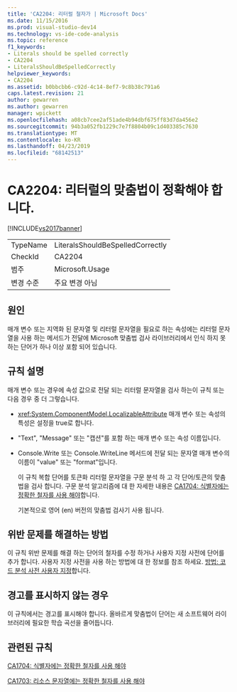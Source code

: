 ```yaml
---
title: 'CA2204: 리터럴 철자가 | Microsoft Docs'
ms.date: 11/15/2016
ms.prod: visual-studio-dev14
ms.technology: vs-ide-code-analysis
ms.topic: reference
f1_keywords:
- Literals should be spelled correctly
- CA2204
- LiteralsShouldBeSpelledCorrectly
helpviewer_keywords:
- CA2204
ms.assetid: b0bbcbb6-c92d-4c14-8ef7-9c8b38c791a6
caps.latest.revision: 21
author: gewarren
ms.author: gewarren
manager: wpickett
ms.openlocfilehash: a08cb7cee2af51ade4b94dbf675ff83d7da456e2
ms.sourcegitcommit: 94b3a052fb1229c7e7f8804b09c1d403385c7630
ms.translationtype: MT
ms.contentlocale: ko-KR
ms.lasthandoff: 04/23/2019
ms.locfileid: "68142513"
---
```

# <a name="ca2204-literals-should-be-spelled-correctly"></a>CA2204: 리터럴의 맞춤법이 정확해야 합니다.
[!INCLUDE[vs2017banner](../includes/vs2017banner.md)]

|||
|-|-|
|TypeName|LiteralsShouldBeSpelledCorrectly|
|CheckId|CA2204|
|범주|Microsoft.Usage|
|변경 수준|주요 변경 아님|

## <a name="cause"></a>원인
 매개 변수 또는 지역화 된 문자열 및 리터럴 문자열을 필요로 하는 속성에는 리터럴 문자열을 사용 하는 메서드가 전달에 Microsoft 맞춤법 검사 라이브러리에서 인식 하지 못하는 단어가 하나 이상 포함 되어 있습니다.

## <a name="rule-description"></a>규칙 설명
 매개 변수 또는 경우에 속성 값으로 전달 되는 리터럴 문자열을 검사 하는이 규칙 또는 다음 경우 중 더 그렇습니다.

- <xref:System.ComponentModel.LocalizableAttribute> 매개 변수 또는 속성의 특성은 설정을 true로 합니다.

- "Text", "Message" 또는 "캡션"를 포함 하는 매개 변수 또는 속성 이름입니다.

- Console.Write 또는 Console.WriteLine 메서드에 전달 되는 문자열 매개 변수의 이름이 "value" 또는 "format"입니다.

  이 규칙 복합 단어를 토큰화 리터럴 문자열을 구문 분석 하 고 각 단어/토큰의 맞춤법을 검사 합니다. 구문 분석 알고리즘에 대 한 자세한 내용은 [CA1704: 식별자에는 정확한 철자를 사용 해야](../code-quality/ca1704-identifiers-should-be-spelled-correctly.md)합니다.

  기본적으로 영어 (en) 버전의 맞춤법 검사기 사용 됩니다.

## <a name="how-to-fix-violations"></a>위반 문제를 해결하는 방법
 이 규칙 위반 문제를 해결 하는 단어의 철자를 수정 하거나 사용자 지정 사전에 단어를 추가 합니다. 사용자 지정 사전을 사용 하는 방법에 대 한 정보를 참조 하세요. [방법: 코드 분석 사전 사용자 지정](../code-quality/how-to-customize-the-code-analysis-dictionary.md)합니다.

## <a name="when-to-suppress-warnings"></a>경고를 표시하지 않는 경우
 이 규칙에서는 경고를 표시해야 합니다. 올바르게 맞춤법이 단어는 새 소프트웨어 라이브러리에 필요한 학습 곡선을 줄어듭니다.

## <a name="related-rules"></a>관련된 규칙
 [CA1704: 식별자에는 정확한 철자를 사용 해야](../code-quality/ca1704-identifiers-should-be-spelled-correctly.md)

 [CA1703: 리소스 문자열에는 정확한 철자를 사용 해야](../code-quality/ca1703-resource-strings-should-be-spelled-correctly.md)
